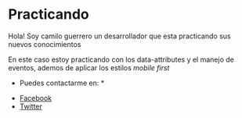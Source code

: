 # Practicando

Hola! Soy camilo guerrero un desarrollador que esta practicando sus nuevos conocimientos

En este caso estoy practicando con los data-attributes y el manejo de eventos, ademos de aplicar los estilos _mobile first_

* Puedes contactarme en: *

- [Facebook](https://www.facebook.com/camilo.guerrero.3597789)
- [Twitter](https://twitter.com/cristian321893)